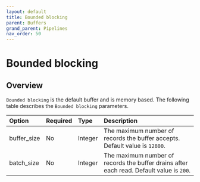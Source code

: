 ```yaml
---
layout: default
title: Bounded blocking
parent: Buffers
grand_parent: Pipelines
nav_order: 50
---
```


# Bounded blocking

## Overview

`Bounded blocking` is the default buffer and is memory based. The following table describes the `Bounded blocking` parameters.

Option | Required | Type | Description
:--- | :--- | :--- | :---
buffer_size | No | Integer | The maximum number of records the buffer accepts. Default value is `12800`.
batch_size | No | Integer | The maximum number of records the buffer drains after each read. Default value is `200`.

<!--- ## Configuration

Content will be added to this section.

## Metrics

Content will be added to this section. --->